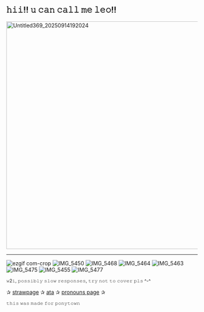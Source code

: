 **𝚑𝚒𝚒!! 𝚞 𝚌𝚊𝚗 𝚌𝚊𝚕𝚕 𝚖𝚎 𝚕𝚎𝚘!!**
---
<img width="880" height="600" alt="Untitled369_20250914192024" src="https://github.com/user-attachments/assets/f10c754c-5d5f-4507-a3e8-3affbf932d2c" />

---
![ezgif com-crop](https://github.com/user-attachments/assets/702f1ff3-6344-4991-be46-0cfbae85842e) ![IMG_5450](https://github.com/user-attachments/assets/5eb72d36-a03b-4964-9e83-676a73776fae) 
![IMG_5468](https://github.com/user-attachments/assets/a1843752-ae9e-49f1-8bc5-baf56d4b96dc)
![IMG_5464](https://github.com/user-attachments/assets/6e247084-3c88-4e00-8706-43454b0ce35d)
![IMG_5463](https://github.com/user-attachments/assets/298ff9cb-bd3c-465b-9578-24da96531d61)
![IMG_5475](https://github.com/user-attachments/assets/dcb581b3-1358-4ecf-bb48-c8b2bf41aad9)
![IMG_5455](https://github.com/user-attachments/assets/361159ae-d0a7-4073-9c15-466eeb0373c9)
![IMG_5477](https://github.com/user-attachments/assets/1314b9fe-9582-42ba-b834-73635518a083)

<sub>𝚠2𝚒, 𝚙𝚘𝚜𝚜𝚒𝚋𝚕𝚢 𝚜𝚕𝚘𝚠 𝚛𝚎𝚜𝚙𝚘𝚗𝚜𝚎𝚜, 𝚝𝚛𝚢 𝚗𝚘𝚝 𝚝𝚘 𝚌𝚘𝚟𝚎𝚛 𝚙𝚕𝚜 ^-^</sub>

✰ [strawpage](https://shinnningstarzleo.straw.page) ✰ [ata](https://xxleoloserxx.atabook.org/?page=1) ✰ [pronouns page](https://en.pronouns.page/@xxleoloserxx) ✰

<sub>𝚝𝚑𝚒𝚜 𝚠𝚊𝚜 𝚖𝚊𝚍𝚎 𝚏𝚘𝚛 𝚙𝚘𝚗𝚢𝚝𝚘𝚠𝚗</sub>
